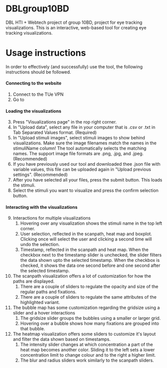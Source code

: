 # DBLgroup10BD
DBL HTI + Webtech project of group 10BD, project for eye tracking visualizations.
This is an interactive, web-based tool for creating eye tracking visualizations.

# Usage instructions
In order to effectively (and successfully) use the tool, the following instructions should be followed.

#### Connecting to the website
1. Connect to the TUe VPN
2. Go to <URL WEBSITE>

#### Loading the visualizations
3. Press "Visualizations page" in the rop right corner. 
4. In "Upload data", select any file in your computer that is .csv or .txt in Tab Separated Values format. (Required)
5. In "Upload stimuli images", select stimuli images to show behind visualizations. Make sure the image filenames match the names in the stimuliName column! The tool automatically selects the matching names. The support image file formats are .png, .jpg, and .jpeg. (Recommended)
6. If you have previously used our tool and downloaded thee .json file with variable values, this file can be uploaded again in "Upload previous settings". (Recommended)
7. After you have selected all your files, press the submit button. This loads the stimuli.
8. Select the stimuli you want to visualize and press the confirm selection button.

#### Interacting with the visualizations
9. Interactions for multiple visualizations
	1. Hovering over any visualization shows the stimuli name in the top left corner.
	2. User selection, reflected in the scanpath, heat map and boxplot. Clicking once will select the user and clicking a second time will undo the selection.
	3. Timestamp, reflected in the scanpath and heat map. When the checkbox next to the timestamp slider is unchecked, the slider filters the data shown upto the selected timestamp. When the checkbox is checked, it shows the data one second before and one second after the selected timestamp.
10. The scanpath visualization offers a lot of customization for how the paths are displayed.
	1. There are a couple of sliders to regulate the opacity and size of the regular paths and fixations.
	2. There are a couple of sliders to regulate the same attributes of the highlighted variant.	
11. The bubble map has some customization regarding the gridsize using a slider and a hover interactions
	1. The gridsize slider groups the bubbles using a smaller or larger grid.
	2. Hovering over a bubble shows how many fixations are grouped into that bubble.
12. The heatmap visualization offers some sliders to customize it's layout and filter the data shown based on timestamps.
	1. The intensity slider changes at which concentration a part of the heat map becomes another color. Sliding it to the left sets a lower concentration limit to change colour and to the right a higher limit. 
	2. The blur and radius sliders work similarly to the scanpath sliders.
